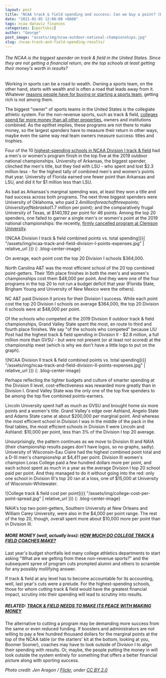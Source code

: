 ```yaml
---
layout: post
title: "NCAA track & field spending and success: Can we buy a point? (Data viz)"
date: "2021-01-05 12:00:00 +0600"
tags: ncaa dataviz finances
categories: [sportsbiz]
author: "George"
post_image: "assets/img/ncaa-outdoor-national-championships.jpg"
slug: /ncaa-track-and-field-spending-results/
---
```


<h6>The NCAA is the biggest spender on track & field in the United States. Since they are not getting a financial return, are the top schools at least getting their money's worth in results?</h6>

Working in sports can be a road to wealth. Owning a sports team, on the other hand, starts with wealth and is often a road that leads away from it. Whatever [reasons people have for buying or starting a sports team](https://www.businessinsider.com/billionaires-turning-attention-to-sports-ubs-says-2017-10), getting rich is not among them.

The biggest "owner" of sports teams in the United States is the collegiate athletic system. For the non-revenue sports, such as track & field, [colleges spend far more money than all other properties](https://nalathletics.com/blog/2020/06/11/collegiate-spending-track-and-field-governing-bodies), owners and institutions combined. As the epithet implies, these programs are not there to make money, so the largest spenders have to measure their return in other ways, maybe even the same way real team owners measure success: titles and trophies.

Four of the 10 [highest-spending schools in NCAA Division I track & field](https://ope.ed.gov/athletics/#/) had a men's or women's program finish in the top five at the 2019 outdoor national championships. University of Arkansas, the biggest spender, clinched the men's title, but they tied with LSU - who spent and lost $2.3 million less - for the highest tally of combined men's and women's points that year. University of Florida earned one fewer point than Arkansas and LSU, and did it for $1 million less than LSU.

As bad as Arkansas's marginal spending was, at least they won a title and had success across both programs. The next three biggest spenders were University of Oklahoma, who paid $2.4 million for each of three points; University of Nebraska ($1.7 million per point); and the comparatively frugal University of Texas, at $140,192 per point for 46 points. Among the top 20 spenders, one failed to garner a single men's or women's point at the 2019 national championships: the recently, [firmly cancelled program at Clemson University](https://nalathletics.com/blog/2020/11/06/clemson-track-and-field-ultimatum).

![NCAA Division I track & field combined points vs. total spending]({{ "/assets/img/ncaa-track-and-field-division-I-points-expenses.jpg" | relative_url }})
{: .blog-center-image}

On average, each point cost the top 20 Division I schools $364,000.

North Carolina A&T was the most efficient school of the 20 top combined point-getters. Their 15th place finishes in both the men's and women's championships cost them $48,000 per point. And they were one of the four programs in the top 20 to not run a budget deficit that year (Florida State, Brigham Young and University of New Mexico were the others).

NC A&T paid Division II prices for their Division I success. While each point cost the top 20 Division I schools on average $364,000, the top 20 Division II schools were at $48,000 per point.

Of the schools who competed at the 2019 Division II outdoor track & field championships, Grand Valley State spent the most, en route to third and fourth place finishes. We say "of the schools who competed" because LIU Post had the highest track & field spending in Division II - $2.8 million, a full million more than GVSU - but were not present (or at least not scored) at the championship meet (which is why we don't have a little logo to put on the graph).

![NCAA Division II track & field combined points vs. total spending]({{ "/assets/img/ncaa-track-and-field-division-II-points-expenses.jpg" | relative_url }})
{: .blog-center-image}

Perhaps reflecting the tighter budgets and culture of smarter spending at the Division II level, cost-effectiveness was rewarded more greatly than in Division I. Grand Valley State was the only one of the top five spenders to be among the top five combined points-earners.

Lincoln University spent half as much as GVSU and brought home six more points and a women's title. Grand Valley's edge over Ashland, Angelo State and Adams State came at about $200,000 per marginal point. And whereas the most efficient school in Division I was in the middle of the pack in the final tables, the most efficient schools in Division II were Lincoln and Ashland: $10,000 per point, less than 3% of the Division I top 20 average.

Unsurprisingly, the pattern continues as we move to Division III and NAIA (their championship results pages don't have logos, so no graphs, sadly). University of Wisconsin-Eau Claire had the highest combined point total and a D-III men's championship at $4,411 per point. Division III women's champion Loras College paid a few hundred dollars more per point, and each school spent as much in a year as the average Division I top 20 school paid per point. And they managed to do it without going into the red: only one school in Division III's top 20 ran at a loss, one of $15,000 at University of Wisconsin-Whitewater.

![College track & field cost per point]({{ "/assets/img/college-cost-per-point-spread.jpg" | relative_url }})
{: .blog-center-image}

NAIA's top two point-getters, Southern University at New Orleans and William Carey University, were also in the $4,000 per point range. The rest of the top 20, though, overall spent more about $10,000 more per point than in Division III.

##### MORE MONEY (well, actually less): [HOW MUCH DO COLLEGE TRACK & FIELD COACHES MAKE?](https://nalathletics.com/blog/2020/11/18/how-much-do-college-track-and-field-coaches-make)

Last year's budget shortfalls led many college athletics departments to start asking "What are we getting from these non-revenue sports?" and the subsequent spree of program cuts prompted alumni and others to scramble for any possibly mollifying answer.

If track & field at any level has to become accountable for its accounting, well, last year's cuts were a prelude. For the highest-spending schools, those for whom cutting track & field would have the greatest financial impact, scrutiny into their spending will lead to scrutiny into results.

##### RELATED: [TRACK & FIELD NEEDS TO MAKE ITS PEACE WITH MAKING MONEY](https://nalathletics.com/blog/2020/11/05/track-and-field-make-peace-making-money)

The alternative to cutting a program may be demanding more success from the same or even reduced funding. If boosters and administrators are not willing to pay a few hundred thousand dollars for the marginal points at the top of the NCAA table (or the starters' kit at the bottom, looking at you, Boomer Sooner), coaches may have to look outside of Division I to align their spending with results. Or, maybe, the people putting the money in will look outside the system entirely for something that offers a better financial picture along with sporting success.

<em>Photo credit: Jen Aragon / [Flickr](https://flic.kr/p/287xb8i), under [CC BY 2.0](https://creativecommons.org/licenses/by/2.0/)</em>

